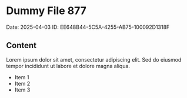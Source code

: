 # Dummy File 877

Date: 2025-04-03
ID: EE648B44-5C5A-4255-AB75-100092D1318F

## Content

Lorem ipsum dolor sit amet, consectetur adipiscing elit.
Sed do eiusmod tempor incididunt ut labore et dolore magna aliqua.

* Item 1
* Item 2
* Item 3


